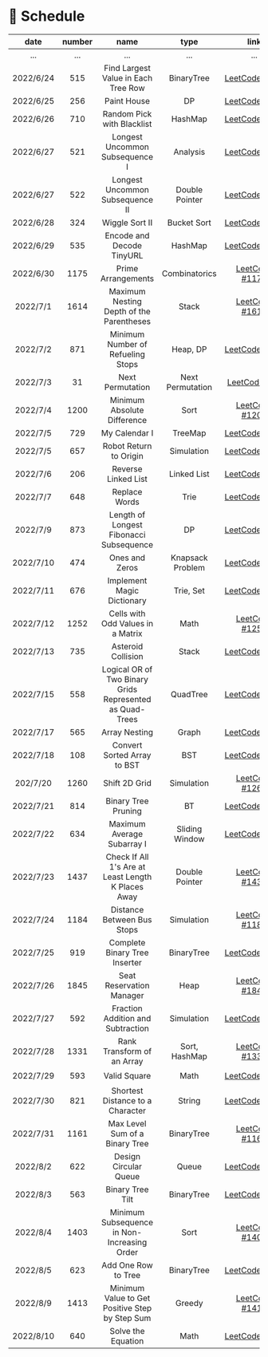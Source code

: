 # 📆 Schedule

|   date    | number |                                                                                        name                                                                                        |       type       |                                                                          link                                                                          | difficulty | capable |
|:---------:|:------:|:----------------------------------------------------------------------------------------------------------------------------------------------------------------------------------:|:----------------:|:------------------------------------------------------------------------------------------------------------------------------------------------------:|:----------:|:-------:|
|    ...    |  ...   |                                                                                        ...                                                                                         |       ...        |                                                                          ...                                                                           |    ...     |   ...   |
| 2022/6/24 |  515   |                                                                        Find Largest Value in Each Tree Row                                                                         |    BinaryTree    |                                   [LeetCode #515](https://leetcode.cn/problems/find-largest-value-in-each-tree-row/)                                   |   Medium   |   ✔️    |
| 2022/6/25 |  256   |                                                                                    Paint House                                                                                     |        DP        |                                                 [LeetCode #256](https://leetcode.cn/problems/JEj789/)                                                  |   Medium   |    ❌    |
| 2022/6/26 |  710   |                                                                             Random Pick with Blacklist                                                                             |     HashMap      |                                       [LeetCode #710](https://leetcode.cn/problems/random-pick-with-blacklist/)                                        |    Hard    |    ❌    |
| 2022/6/27 |  521   |                                                                           Longest Uncommon Subsequence I                                                                           |     Analysis     |                                     [LeetCode #521](https://leetcode.cn/problems/longest-uncommon-subsequence-i/)                                      |    Easy    |   ✔️    |
| 2022/6/27 |  522   |                                                                          Longest Uncommon Subsequence II                                                                           |  Double Pointer  |                                     [LeetCode #522](https://leetcode.cn/problems/longest-uncommon-subsequence-ii/)                                     |   Medium   |    ❌    |
| 2022/6/28 |  324   |                                                                                   Wiggle Sort II                                                                                   |   Bucket Sort    |                                             [LeetCode #324](https://leetcode.cn/problems/wiggle-sort-ii/)                                              |   Medium   |    ❌    |
| 2022/6/29 |  535   |                                                                             Encode and Decode TinyURL                                                                              |     HashMap      |                                        [LeetCode #535](https://leetcode.cn/problems/encode-and-decode-tinyurl/)                                        |   Medium   |   ✔️    |
| 2022/6/30 |  1175  |                                                                                 Prime Arrangements                                                                                 |  Combinatorics   |                                           [LeetCode #1175](https://leetcode.cn/problems/prime-arrangements/)                                           |    Easy    |   ✔️    |
| 2022/7/1  |  1614  |                                                                      Maximum Nesting Depth of the Parentheses                                                                      |      Stack       |                                [LeetCode #1614](https://leetcode.cn/problems/maximum-nesting-depth-of-the-parentheses/)                                |    Easy    |   ✔️    |
| 2022/7/2  |  871   |                                                                         Minimum Number of Refueling Stops                                                                          |     Heap, DP     |                                    [LeetCode #871](https://leetcode.cn/problems/minimum-number-of-refueling-stops/)                                    |    Hard    |    ❌    |
| 2022/7/3  |   31   |                                                                                  Next Permutation                                                                                  | Next Permutation |                                             [LeetCode #31](https://leetcode.cn/problems/next-permutation/)                                             |   Medium   |    ❌    |
| 2022/7/4  |  1200  |                                                                            Minimum Absolute Difference                                                                             |       Sort       |                                      [LeetCode #1200](https://leetcode.cn/problems/minimum-absolute-difference/)                                       |    Easy    |   ✔️    |
| 2022/7/5  |  729   |                                                                                   My Calendar I                                                                                    |     TreeMap      |                                              [LeetCode #729](https://leetcode.cn/problems/my-calendar-i/)                                              |   Medium   |    ❌    |
| 2022/7/5  |  657   |                                                                               Robot Return to Origin                                                                               |    Simulation    |                                         [LeetCode #657](https://leetcode.cn/problems/robot-return-to-origin/)                                          |    Easy    |   ✔️    |
| 2022/7/6  |  206   |                                                                                Reverse Linked List                                                                                 |   Linked List    |                                           [LeetCode #206](https://leetcode.cn/problems/reverse-linked-list/)                                           |    Easy    |   ✔️    |
| 2022/7/7  |  648   |                                                                                   Replace Words                                                                                    |       Trie       |                                              [LeetCode #648](https://leetcode.cn/problems/replace-words/)                                              |   Medium   |   ✔️    |
| 2022/7/9  |  873   |                                                                      Length of Longest Fibonacci Subsequence                                                                       |        DP        |                                 [LeetCode #873](https://leetcode.cn/problems/length-of-longest-fibonacci-subsequence/)                                 |   Medium   |    ❌    |
| 2022/7/10 |  474   |                                                                                   Ones and Zeros                                                                                   | Knapsack Problem |                                             [LeetCode #474](https://leetcode.cn/problems/ones-and-zeroes/)                                             |   Medium   |    ❌    |
| 2022/7/11 |  676   |                                                                             Implement Magic Dictionary                                                                             |    Trie, Set     |                                       [LeetCode #676](https://leetcode.cn/problems/implement-magic-dictionary/)                                        |   Medium   |   ✔️    |
| 2022/7/12 |  1252  |                                                                         Cells with Odd Values in a Matrix                                                                          |       Math       |                                   [LeetCode #1252](https://leetcode.cn/problems/cells-with-odd-values-in-a-matrix/)                                    |    Easy    |   ✔️    |
| 2022/7/13 |  735   |                                                                                 Asteroid Collision                                                                                 |      Stack       |                                           [LeetCode #735](https://leetcode.cn/problems/asteroid-collision/)                                            |   Medium   |    ❌    |
| 2022/7/15 |  558   |                                                              Logical OR of Two Binary Grids Represented as Quad-Trees                                                              |     QuadTree     |                        [LeetCode #558](https://leetcode.cn/problems/logical-or-of-two-binary-grids-represented-as-quad-trees/)                         |   Medium   |    ❌    |
| 2022/7/17 |  565   |                                                                                   Array Nesting                                                                                    |      Graph       |                                              [LeetCode #565](https://leetcode.cn/problems/array-nesting/)                                              |   Medium   |    ❌    |
| 2022/7/18 |  108   |                                                                            Convert Sorted Array to BST                                                                             |       BST        |                               [LeetCode #108](https://leetcode.cn/problems/convert-sorted-array-to-binary-search-tree/)                                |    Easy    |   ✔️    |
| 202/7/20  |  1260  |                                                                                   Shift 2D Grid                                                                                    |    Simulation    |                                             [LeetCode #1260](https://leetcode.cn/problems/shift-2d-grid/)                                              |    Easy    |   ✔️    |
| 2022/7/21 |  814   |                                                                                Binary Tree Pruning                                                                                 |        BT        |                                           [LeetCode #814](https://leetcode.cn/problems/binary-tree-pruning/)                                           |   Medium   |   ✔️    |
| 2022/7/22 |  634   |                                                                             Maximum Average Subarray I                                                                             |  Sliding Window  |                                       [LeetCode #634](https://leetcode.cn/problems/maximum-average-subarray-i/)                                        |    Easy    |   ✔️    |
| 2022/7/23 |  1437  |                                                                 Check If All 1's Are at Least Length K Places Away                                                                 |  Double Pointer  |                           [LeetCode #1437](https://leetcode.cn/problems/check-if-all-1s-are-at-least-length-k-places-away/)                            |    Easy    |   ✔️    |
| 2022/7/24 |  1184  |                                                                             Distance Between Bus Stops                                                                             |    Simulation    |                                       [LeetCode #1184](https://leetcode.cn/problems/distance-between-bus-stops/)                                       |    Easy    |   ✔️    |
| 2022/7/25 |  919   |                                                                           Complete Binary Tree Inserter                                                                            |    BinaryTree    |                                      [LeetCode #919](https://leetcode.cn/problems/complete-binary-tree-inserter/)                                      |   Medium   |    ❌    |
| 2022/7/26 |  1845  |                                                                              Seat Reservation Manager                                                                              |       Heap       |                                        [LeetCode #1845](https://leetcode.cn/problems/seat-reservation-manager/)                                        |   Medium   |   ✔️    |
| 2022/7/27 |  592   |                                                                         Fraction Addition and Subtraction                                                                          |    Simulation    |                                    [LeetCode #592](https://leetcode.cn/problems/fraction-addition-and-subtraction/)                                    |   Medium   |    ❌    |
| 2022/7/28 |  1331  |                                                                             Rank Transform of an Array                                                                             |  Sort, HashMap   |                                       [LeetCode #1331](https://leetcode.cn/problems/rank-transform-of-an-array/)                                       |    Easy    |   ✔️    |
| 2022/7/29 |  593   |                                                                                    Valid Square                                                                                    |       Math       |                                              [LeetCode #593](https://leetcode.cn/problems/valid-square/)                                               |   Medium   |   ✔️    |
| 2022/7/30 |  821   |                                                                          Shortest Distance to a Character                                                                          |      String      |                                    [LeetCode #821](https://leetcode.cn/problems/shortest-distance-to-a-character/)                                     |    Easy    |    ❌    |
| 2022/7/31 |  1161  |                                                                           Max Level Sum of a Binary Tree                                                                           |    BinaryTree    |                                   [LeetCode #1161](https://leetcode.cn/problems/maximum-level-sum-of-a-binary-tree/)                                   |   Medium   |   ✔️    |
| 2022/8/2  |  622   |                                                                               Design Circular Queue                                                                                |      Queue       |                                          [LeetCode #622](https://leetcode.cn/problems/design-circular-queue/)                                          |   Medium   |   ✔️    |
| 2022/8/3  |  563   |                                                                                  Binary Tree Tilt                                                                                  |    BinaryTree    |                                            [LeetCode #563](https://leetcode.cn/problems/binary-tree-tilt/)                                             |    Easy    |    ❌    |
| 2022/8/4  |  1403  |                                                                    Minimum Subsequence in Non-Increasing Order                                                                     |       Sort       |                              [LeetCode #1403](https://leetcode.cn/problems/minimum-subsequence-in-non-increasing-order/)                               |    Easy    |   ✔️    |
| 2022/8/5  |  623   |                                                                                Add One Row to Tree                                                                                 |    BinaryTree    |                                           [LeetCode #623](https://leetcode.cn/problems/add-one-row-to-tree/)                                           |   Medium   |   ✔️    |
| 2022/8/9  |  1413  |                                                                   Minimum Value to Get Positive Step by Step Sum                                                                   |      Greedy      |                             [LeetCode #1413](https://leetcode.cn/problems/minimum-value-to-get-positive-step-by-step-sum/)                             |    Easy    |   ✔️    |
| 2022/8/10 |  640   |                                                                                 Solve the Equation                                                                                 |       Math       |                                           [LeetCode #640](https://leetcode.cn/problems/solve-the-equation/)                                            |   Medium   |    ❌    |

